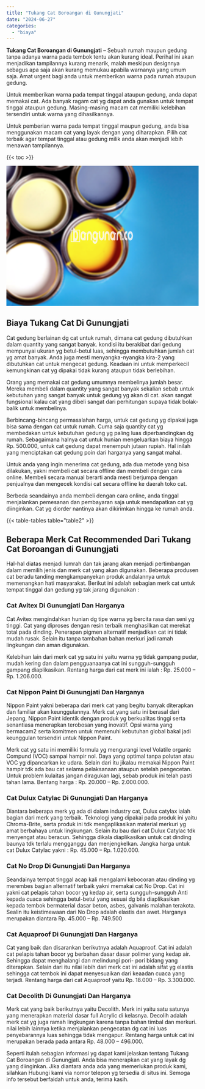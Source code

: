 ```yaml
---
title: "Tukang Cat Boroangan di Gunungjati"
date: "2024-06-27"
categories: 
  - "biaya"
---
```


**Tukang Cat Boroangan di Gunungjati** – Sebuah rumah maupun gedung tanpa adanya warna pada tembok tentu akan kurang ideal. Perihal ini akan menjadikan tampilannya kurang menarik, malah meskipun designnya sebagus apa saja akan kurang memukau apabila warnanya yang umum saja. Amat urgent bagi anda untuk memberikan warna pada rumah ataupun gedung.

Untuk memberikan warna pada tempat tinggal ataupun gedung, anda dapat memakai cat. Ada banyak ragam cat yg dapat anda gunakan untuk tempat tinggal ataupun gedung. Masing-masing macam cat memiliki kelebihan tersendiri untuk warna yang dihasilkannya.

Untuk pemberian warna pada tempat tinggal maupun gedung, anda bisa menggunakan macam cat yang layak dengan yang diharapkan. Pilih cat terbaik agar tempat tinggal atau gedung milik anda akan menjadi lebih menawan tampilannya.

{{< toc >}}

![Tukang Cat Boroangan di Gunungjati](/images/jasa-cat-murah37.png)

## Biaya Tukang Cat Di Gunungjati

Cat gedung berlainan dg cat untuk rumah, dimana cat gedung dibutuhkan dalam quantity yang sangat banyak. kondisi itu berakibat dari gedung mempunyai ukuran yg betul-betul luas, sehingga membutuhkan jumlah cat yg amat banyak. Anda juga mesti menyangka-nyangka kira-2 yang dibutuhkan cat untuk mengecat gedung. Keadaan ini untuk memperkecil kemungkinan cat yg dipakai tidak kurang ataupun tidak berlebihan.

Orang yang memakai cat gedung umumnya membelinya jumlah besar. Mereka membeli dalam quantity yang sangat banyak sekalian sebab untuk kebutuhan yang sangat banyak untuk gedung yg akan di cat. akan sangat fungsional kalau cat yang dibeli sangat dari perhitungan supaya tidak bolak-balik untuk membelinya.

Berbincang-bincang permasalahan harga, untuk cat gedung yg dipakai juga bisa sama dengan cat untuk rumah. Cuma saja quantity cat yg membedakan untuk kebutuhan gedung yg paling luas diperbandingkan dg rumah. Sebagaimana halnya cat untuk hunian mengeluarkan biaya hingga Rp. 500.000, untuk cat gedung dapat menempuh jutaan rupiah. Hal inilah yang menciptakan cat gedung poin dari harganya yang sangat mahal.

Untuk anda yang ingin menerima cat gedung, ada dua metode yang bisa dilakukan, yakni membeli cat secara offline dan membeli dengan cara online. Membeli secara manual berarti anda mesti berjumpa dengan penjualnya dan mengecek kondisi cat secara offline ke daerah toko cat.

Berbeda seandainya anda membeli dengan cara online, anda tinggal menjalankan pemesanan dan pembayaran saja untuk mendapatkan cat yg diinginkan. Cat yg diorder nantinya akan dikirimkan hingga ke rumah anda.

{{< table-tables table="table2" >}}

## Beberapa Merk Cat Recommended Dari Tukang Cat Boroangan di Gunungjati

Hal-hal diatas menjadi lumrah dan tak jarang akan menjadi pertimbangan dalam memilih jenis dan merk cat yang akan digunakan. Beberapa produsen cat beradu tanding mengkampanyekan produk andalannya untuk memenangkan hati masyarakat. Berikut ini adalah sebagian merk cat untuk tempat tinggal dan gedung yg tak jarang digunakan :

### Cat Avitex Di Gunungjati Dan Harganya

Cat Avitex mengindahkan hunian dg tipe warna yg bercita rasa dan seni yg tinggi. Cat yang diproses dengan resin terbaik menghasilkan cat merekat total pada dinding. Penerapan pigmen alternatif menjadikan cat ini tidak mudah rusak. Selain itu tanpa tambahan bahan merkuri jadi ramah lingkungan dan aman digunakan.

Kelebihan lain dari merk cat yg satu ini yaitu warna yg tidak gampang pudar, mudah kering dan dalam pengguanaanya cat ini sungguh-sungguh gampang diaplikasikan. Rentang harga dari cat merk ini ialah : Rp. 25.000 – Rp. 1.206.000.

### Cat Nippon Paint Di Gunungjati Dan Harganya

Nippon Paint yakni beberapa dari merk cat yang begitu banyak diterapkan dan familiar akan keunggulannya. Merk cat yang satu ini berasal dari Jepang, Nippon Paint identik dengan produk yg berkualitas tinggi serta senantiasa menerapkan terobosan yang inovatif. Opsi warna yang bermacam2 serta komitmen untuk memenuhi kebutuhan global bakal jadi keunggulan tersendiri untuk Nippon Paint.

Merk cat yg satu ini memiliki formula yg mengurangi level Volatile organic Compund (VOC) sampai hampir nol. Daya yang optimal tanpa polutan atau VOC yg dipancarkan ke udara. Selain dari itu jikalau memakai Nippon Paint hampir tdk ada bau cat selama pelaksanaan ataupun setelah pengecetan. Untuk problem kulaitas jangan diragukan lagi, sebab produk ini telah pasti tahan lama. Bentang harga : Rp. 20.000 – Rp. 2.000.000.

### Cat Dulux Catylac Di Gunungjati Dan Harganya

Diantara beberapa merk yg ada di dalam industry cat, Dulux catylax ialah bagian dari merk yang terbaik. Teknologi yang dipakai pada produk ini yaitu Chroma-Brite, serta produk ini tdk mengaplikasikan material merkuri yg amat berbahaya untuk lingkungan. Selain itu bau dari cat Dulux Catylac tdk menyengat atau beracun. Sehingga dikala diaplikasikan untuk cat dinding baunya tdk terlalu mengganggu dan menjengkelkan. Jangka harga untuk cat Dulux Catylac yakni : Rp. 45.000 – Rp. 1.020.000.

### Cat No Drop Di Gunungjati Dan Harganya

Seandainya tempat tinggal acap kali mengalami kebocoran atau dinding yg merembes bagian alternatif terbaik yakni memakai cat No Drop. Cat ini yakni cat pelapis tahan bocor yg kedap air, serta sungguh-sungguh Anti kepada cuaca sehingga betul-betul yang sesuai dg bila diaplikasikan kepada tembok bermaterial dasar beton, asbes, galvanis malahan terakota. Sealin itu keistimewaan dari No Drop adalah elastis dan awet. Harganya merupakan diantara Rp. 45.000 – Rp. 749.500

### Cat Aquaproof Di Gunungjati Dan Harganya

Cat yang baik dan disarankan berikutnya adalah Aquaproof. Cat ini adalah cat pelapis tahan bocor yg berbahan dasar dasar polimer yang kedap air. Sehingga dapat menghalangi dan melindungi pori- pori bidang yang diterapkan. Selain dari itu nilai lebih dari merk cat ini adalah sifat yg elastis sehingga cat tembok ini dapat menyesuaikan dari keaadan cuaca yang terjadi. Rentang harga dari cat Aquaproof yaitu Rp. 18.000 – Rp. 3.300.000.

### Cat Decolith Di Gunungjati Dan Harganya

Merk cat yang baik berikutnya yaitu Decolith. Merk ini yaitu satu satunya yang menerapkan material dasar full Acrylic di kelasnya. Decolih adalah merk cat yg juga ramah lingkungan karena tanpa bahan timbal dan merkuri. nilai lebih lainnya ketika menjalankan pengecatan dg cat ini luas penyebarannya luas sehingga tidak mengapur. Rentang harga untuk cat ini merupakan berada pada antara Rp. 48.000 – 496.000.

Seperti itulah sebagian informasi yg dapat kami jelaskan tentang Tukang Cat Boroangan di Gunungjati. Anda bisa menerapkan cat yang layak dg yang diinginkan. Jika diantara anda ada yang memerlukan produk kami, silahkan Hubungi kami via nomor telepon yg tersedia di situs ini. Semoga info tersebut berfaidah untuk anda, terima kasih.
